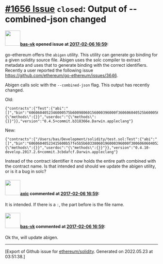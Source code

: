 # [\#1656 Issue](https://github.com/ethereum/solidity/issues/1656) `closed`: Output of --combined-json changed

#### <img src="https://avatars.githubusercontent.com/u/4280775?v=4" width="50">[bas-vk](https://github.com/bas-vk) opened issue at [2017-02-06 16:59](https://github.com/ethereum/solidity/issues/1656):

go-ethereum offers the `abigen` utility. This utility can generate go binding for a given solidity source file. Abigen uses the solc compiler to extract metadata and uses that to generate binding with the correct identifiers. Recently a user reported the following issue https://github.com/ethereum/go-ethereum/issues/3646.

Abigen calls solc with the `--combined-json` flag. This output has recently changed.

Old:
```
{"contracts":{"Test":{"abi":"[]","bin":"6060604052346000575b60098060156000396000f360606040525b600056","devdoc":"{\"methods\":{}}","userdoc":"{\"methods\":{}}"}},"version":"0.4.5+commit.b318366e.Darwin.appleclang"}
```

New:
```
{"contracts":{"/Users/bas/Development/solidity/test.sol:Test":{"abi":"[]","bin":"60606040523415600b57fe5b5b60338060196000396000f30060606040525bfe00a165627a7a723058206f9044412a2f9a29f53b93219d1c72e0ab78781f0df0747245addce67b218c5b0029","devdoc":"{\"methods\":{}}","userdoc":"{\"methods\":{}}"}},"version":"0.4.10-develop.2017.2.6+commit.3cbdafcf.Darwin.appleclang"}
```

Instead of the contract identifier it now holds the entire path combined with the contract name.
Is that intended and should we update the abigen utility, or is it a bug in solc?

#### <img src="https://avatars.githubusercontent.com/u/20340?v=4" width="50">[axic](https://github.com/axic) commented at [2017-02-06 16:59](https://github.com/ethereum/solidity/issues/1656#issuecomment-277744742):

It is intended. If there is a `:`, the part before is the file name.

#### <img src="https://avatars.githubusercontent.com/u/4280775?v=4" width="50">[bas-vk](https://github.com/bas-vk) commented at [2017-02-06 16:59](https://github.com/ethereum/solidity/issues/1656#issuecomment-277746610):

Ok thx, will update abigen.


-------------------------------------------------------------------------------



[Export of Github issue for [ethereum/solidity](https://github.com/ethereum/solidity). Generated on 2022.05.23 at 03:51:38.]
